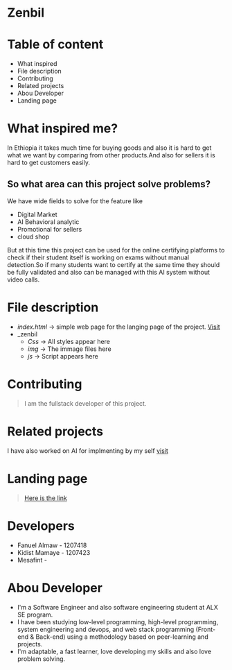 #                              Zenbil

# Table of content
- What inspired 
- File description
- Contributing
- Related projects
- Abou Developer
- Landing page
# What inspired me?
In Ethiopia it takes much time for buying goods and also it is hard to get what we want by comparing from other products.And also for sellers it is hard to get customers easily.
## So what area can this project solve problems?
We have wide fields to solve for the feature like
- Digital Market
- AI Behavioral analytic
- Promotional for sellers
- cloud shop

But at this time this project can be used for the online certifying platforms to check if their student itself is working on exams without manual detection.So if many students want to certify at the same time they should be fully validated and also can be managed with this AI system without video calls.

# File description
- _index.html_ -> simple web page for the langing page of the project. [Visit](https://fanuelal.github.io/Zenbil-Ecommerce/)
- _zenbil
  - _Css_ -> All styles appear here
  - _img_ -> The immage files here
  - _js_ -> Script appears here



# Contributing

> I am the fullstack developer of this project.

# Related projects

I have also worked on  AI for implmenting by my self [visit](https://github.com/fanuelal/Blenx)

# Landing page
> [Here is the link](https://fanuelal.github.io/)
 # Developers
 - Fanuel Almaw - 1207418
 - Kidist Mamaye - 1207423
 - Mesafint - 
 
 # Abou Developer
 - I'm a Software Engineer and also software engineering student at ALX SE program.
 - I have been studying low-level programming, high-level programming, system engineering and devops, and web stack programming (Front-end & Back-end) using a methodology based on peer-learning and projects.
 - I'm  adaptable, a fast learner, love developing my skills and also love problem solving.

 
